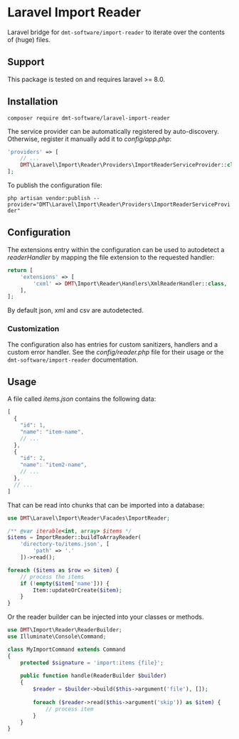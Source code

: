 # Laravel Import Reader

Laravel bridge for `dmt-software/import-reader` to iterate over the contents of
(huge) files.

## Support

This package is tested on and requires laravel >= 8.0.

## Installation

`composer require dmt-software/laravel-import-reader`

The service provider can be automatically registered by auto-discovery. 
Otherwise, register it manually add it to _config/app.php_:

```php
'providers' => [
    // ...
    DMT\Laravel\Import\Reader\Providers\ImportReaderServiceProvider::class,
];
```

To publish the configuration file:

`php artisan vendor:publish --provider="DMT\Laravel\Import\Reader\Providers\ImportReaderServiceProvider"`

## Configuration

The extensions entry within the configuration can be used to autodetect a 
_readerHandler_ by mapping the file extension to the requested handler:

```php
return [
    'extensions' => [
        'cxml' => DMT\Import\Reader\Handlers\XmlReaderHandler::class,     
    ],
];
```
By default json, xml and csv are autodetected. 

### Customization

The configuration also has entries for custom sanitizers, handlers and a custom
error handler. See the _config/reader.php_ file for their usage or the 
`dmt-software/import-reader` documentation.


## Usage

A file called _items.json_ contains the following data:

```js
[
  { 
    "id": 1,
    "name": "item-name",
    // ...
  },
  {
    "id": 2,
    "name": "item2-name",
    // ...
  },
  // ...
]
```

That can be read into chunks that can be imported into a database:

```php
use DMT\Laravel\Import\Reader\Facades\ImportReader;

/** @var iterable<int, array> $items */
$items = ImportReader::buildToArrayReader(
    'directory-to/items.json', [
        'path' => '.'
    ])->read();

foreach ($items as $row => $item) {
    // process the items 
    if (!empty($item['name'])) {
        Item::updateOrCreate($item);
    }
}
```

Or the reader builder can be injected into your classes or methods.

```php
use DMT\Import\Reader\ReaderBuilder;
use Illuminate\Console\Command;

class MyImportCommand extends Command
{
    protected $signature = 'import:items {file}';
    
    public function handle(ReaderBuilder $builder)
    {
        $reader = $builder->build($this->argument('file'), []);
        
        foreach ($reader->read($this->argument('skip')) as $item) {
            // process item
        }
    }
}
```

